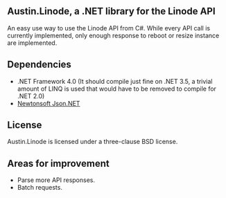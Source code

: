 Austin.Linode, a .NET library for the Linode API
-----------------------------------------------------------------

An easy use way to use the Linode API from C#.  While every API call is currently
implemented, only enough response to reboot or resize instance are implemented.

Dependencies
------------

 - .NET Framework 4.0 (It should compile just fine on .NET 3.5, a trivial amount of LINQ is used that would have to be removed to compile for .NET 2.0)
 - [Newtonsoft Json.NET](http://www.newtonsoft.com/json)


License
-------

Austin.Linode is licensed under a three-clause BSD license.


Areas for improvement
---------------------

 - Parse more API responses.
 - Batch requests.
